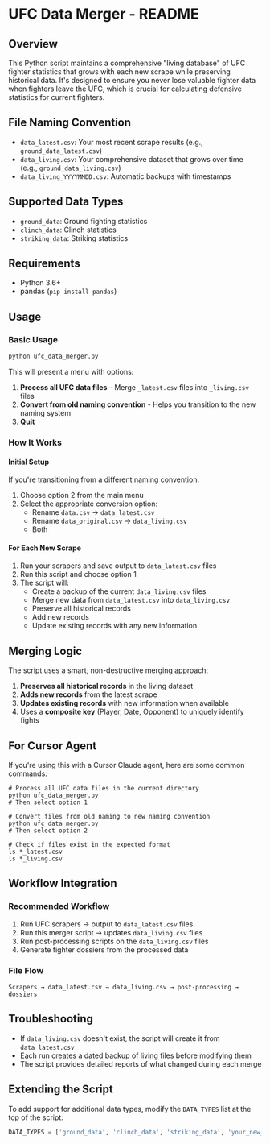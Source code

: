 # UFC Data Merger - README

## Overview

This Python script maintains a comprehensive "living database" of UFC fighter statistics that grows with each new scrape while preserving historical data. It's designed to ensure you never lose valuable fighter data when fighters leave the UFC, which is crucial for calculating defensive statistics for current fighters.

## File Naming Convention

- `data_latest.csv`: Your most recent scrape results (e.g., `ground_data_latest.csv`)
- `data_living.csv`: Your comprehensive dataset that grows over time (e.g., `ground_data_living.csv`)
- `data_living_YYYYMMDD.csv`: Automatic backups with timestamps

## Supported Data Types

- `ground_data`: Ground fighting statistics
- `clinch_data`: Clinch statistics
- `striking_data`: Striking statistics

## Requirements

- Python 3.6+
- pandas (`pip install pandas`)

## Usage

### Basic Usage

```bash
python ufc_data_merger.py
```

This will present a menu with options:

1. **Process all UFC data files** - Merge `_latest.csv` files into `_living.csv` files
2. **Convert from old naming convention** - Helps you transition to the new naming system
3. **Quit**

### How It Works

#### Initial Setup
If you're transitioning from a different naming convention:
1. Choose option 2 from the main menu
2. Select the appropriate conversion option:
   - Rename `data.csv` → `data_latest.csv`
   - Rename `data_original.csv` → `data_living.csv`
   - Both

#### For Each New Scrape
1. Run your scrapers and save output to `data_latest.csv` files
2. Run this script and choose option 1
3. The script will:
   - Create a backup of the current `data_living.csv` files
   - Merge new data from `data_latest.csv` into `data_living.csv`
   - Preserve all historical records
   - Add new records
   - Update existing records with any new information

## Merging Logic

The script uses a smart, non-destructive merging approach:

1. **Preserves all historical records** in the living dataset
2. **Adds new records** from the latest scrape
3. **Updates existing records** with new information when available
4. Uses a **composite key** (Player, Date, Opponent) to uniquely identify fights

## For Cursor Agent

If you're using this with a Cursor Claude agent, here are some common commands:

```
# Process all UFC data files in the current directory
python ufc_data_merger.py
# Then select option 1

# Convert files from old naming to new naming convention
python ufc_data_merger.py
# Then select option 2

# Check if files exist in the expected format
ls *_latest.csv
ls *_living.csv
```

## Workflow Integration

### Recommended Workflow
1. Run UFC scrapers → output to `data_latest.csv` files
2. Run this merger script → updates `data_living.csv` files
3. Run post-processing scripts on the `data_living.csv` files
4. Generate fighter dossiers from the processed data

### File Flow
```
Scrapers → data_latest.csv → data_living.csv → post-processing → dossiers
```

## Troubleshooting

- If `data_living.csv` doesn't exist, the script will create it from `data_latest.csv`
- Each run creates a dated backup of living files before modifying them
- The script provides detailed reports of what changed during each merge

## Extending the Script

To add support for additional data types, modify the `DATA_TYPES` list at the top of the script:

```python
DATA_TYPES = ['ground_data', 'clinch_data', 'striking_data', 'your_new_type']
```